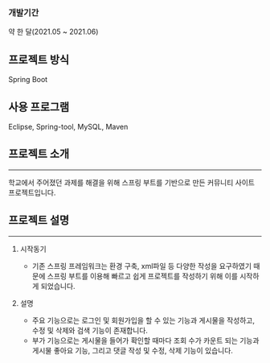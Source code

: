 ### 개발기간

약 한 달(2021.05 ~ 2021.06)

## 프로젝트 방식

Spring Boot

## 사용 프로그램

Eclipse, Spring-tool, MySQL, Maven

## 프로젝트 소개

---

학교에서 주어졌던 과제를 해결을 위해 스프링 부트를 기반으로 만든 커뮤니티 사이트 프로젝트입니다.

## 프로젝트 설명

---

1. 시작동기
    - 기존 스프링 프레임워크는 환경 구축, xml파일 등 다양한 작성을 요구하였기 때문에 
    스프링 부트를 이용해 빠르고 쉽게 프로젝트를 작성하기 위해 이를 시작하게 되었습니다.
    
2. 설명
    - 주요 기능으로는 로그인 및 회원가입을 할 수 있는 기능과
    게시물을 작성하고, 수정 및 삭제와 검색 기능이 존재합니다.
    - 부가 기능으로는 게시물을 들어가 확인할 때마다 조회 수가 카운트 되는 기능과
    게시물 좋아요 기능, 그리고 댓글 작성 및 수정, 삭제 기능이 있습니다.
